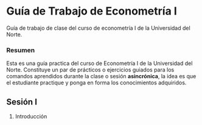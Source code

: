 # Guía de Trabajo de Econometría I
Guía de trabajo de clase del curso de econometría I de la Universidad del Norte.

### Resumen
Esta es una guía practica del curso de Econometría I de la Universidad del Norte. Constituye un par de prácticos o ejercicios guiados para los comandos aprendidos durante la clase o sesión **asincrónica**, la idea es que el estudiante practique y ponga en forma los conocimientos adquiridos. 

## Sesión I

1. Introducción 


